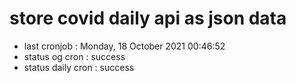 # store covid daily api as json data

- last cronjob : Monday, 18 October 2021 00:46:52
- status og cron : success
- status daily cron : success
      
      
